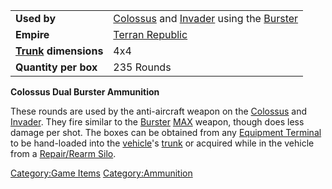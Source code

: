 |                                  |                                                                                         |
| -------------------------------- | --------------------------------------------------------------------------------------- |
| **Used by**                      | [Colossus](Colossus.md) and [Invader](Invader.md) using the [Burster](</Burster_(BFR)>) |
| **Empire**                       | [Terran Republic](Terran_Republic.md)                                                   |
| **[Trunk](Trunk.md) dimensions** | 4x4                                                                                     |
| **Quantity per box**             | 235 Rounds                                                                              |

**Colossus Dual Burster Ammunition**

These rounds are used by the anti-aircraft weapon on the
[Colossus](Colossus.md) and [Invader](Invader.md). They
fire similar to the [Burster](Burster.md) [MAX](Mechanized_Assault_Exo-Suit.md)
weapon, though does less damage per shot. The boxes can be obtained from
any [Equipment Terminal](Equipment_Terminal.md) to be
hand-loaded into the [vehicle](Vehicle.md)'s
[trunk](Trunk.md) or acquired while in the vehicle from a
[Repair/Rearm Silo](Repair_Rearm_Silo.md).

[Category:Game Items](Category:Game_Items.md)
[Category:Ammunition](Category:Ammunition.md)
